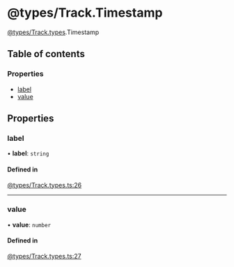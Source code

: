 # @types/Track.Timestamp

[@types/Track.types](../Track.types.md).Timestamp

## Table of contents

### Properties

- [label](Track.types.Timestamp.md#label)
- [value](Track.types.Timestamp.md#value)

## Properties

### label

• **label**: `string`

#### Defined in

[@types/Track.types.ts:26](https://github.com/hmes98318/LavaShark/blob/50abc40/src/@types/Track.types.ts#L26)

___

### value

• **value**: `number`

#### Defined in

[@types/Track.types.ts:27](https://github.com/hmes98318/LavaShark/blob/50abc40/src/@types/Track.types.ts#L27)
